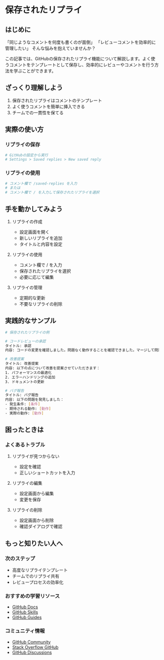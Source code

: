 # 保存されたリプライ

## はじめに
「同じようなコメントを何度も書くのが面倒」
「レビューコメントを効率的に管理したい」
そんな悩みを抱えていませんか？

この記事では、GitHubの保存されたリプライ機能について解説します。よく使うコメントをテンプレートとして保存し、効率的にレビューやコメントを行う方法を学ぶことができます。

## ざっくり理解しよう
1. 保存されたリプライはコメントのテンプレート
2. よく使うコメントを簡単に挿入できる
3. チームでの一貫性を保てる

## 実際の使い方
### リプライの保存
```bash
# GitHubの設定から実行
# Settings > Saved replies > New saved reply
```

### リプライの使用
```bash
# コメント欄で /saved-replies を入力
# または
# コメント欄で / を入力して保存されたリプライを選択
```

## 手を動かしてみよう
1. リプライの作成
   - 設定画面を開く
   - 新しいリプライを追加
   - タイトルと内容を設定

2. リプライの使用
   - コメント欄で / を入力
   - 保存されたリプライを選択
   - 必要に応じて編集

3. リプライの管理
   - 定期的な更新
   - 不要なリプライの削除

## 実践的なサンプル
```bash
# 保存されたリプライの例

# コードレビューの承認
タイトル: 承認
内容: コードの変更を確認しました。問題なく動作することを確認できました。マージして問題ありません。

# 改善提案
タイトル: 改善提案
内容: 以下の点について改善を提案させていただきます：
1. パフォーマンスの最適化
2. エラーハンドリングの追加
3. ドキュメントの更新

# バグ報告
タイトル: バグ報告
内容: 以下の問題を発見しました：
- 発生条件: [条件]
- 期待される動作: [動作]
- 実際の動作: [動作]
```

## 困ったときは
### よくあるトラブル
1. リプライが見つからない
   - 設定を確認
   - 正しいショートカットを入力

2. リプライの編集
   - 設定画面から編集
   - 変更を保存

3. リプライの削除
   - 設定画面から削除
   - 確認ダイアログで確認

## もっと知りたい人へ
### 次のステップ
- 高度なリプライテンプレート
- チームでのリプライ共有
- レビュープロセスの効率化

### おすすめの学習リソース
- [GitHub Docs](https://docs.github.com/ja)
- [GitHub Skills](https://skills.github.com/)
- [GitHub Guides](https://guides.github.com/)

### コミュニティ情報
- [GitHub Community](https://github.community/)
- [Stack Overflow GitHub](https://stackoverflow.com/questions/tagged/github)
- [GitHub Discussions](https://github.community/c/github-ecosystem/github-discussions/65)
